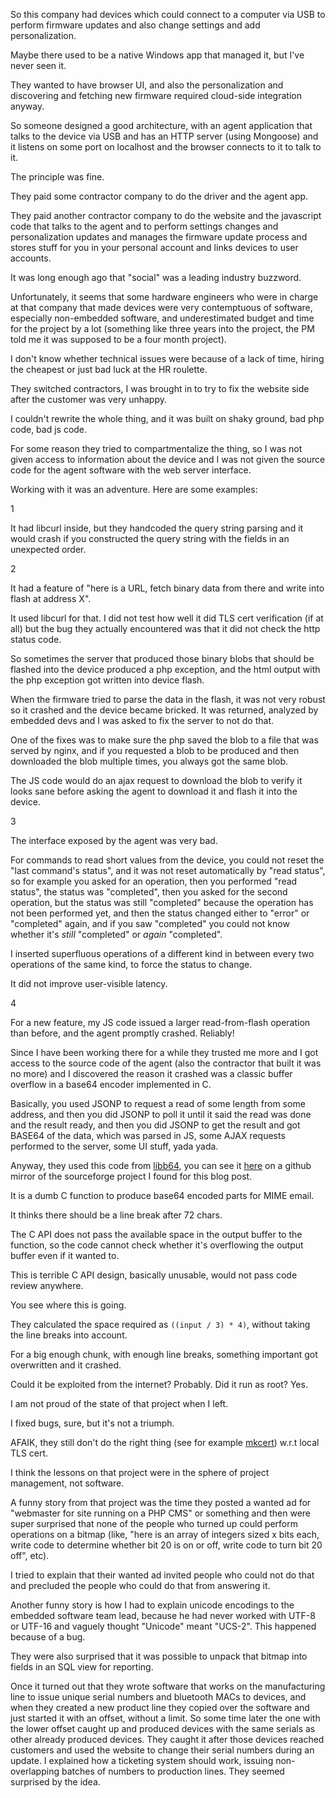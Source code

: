 So this company had devices which could connect to a computer via USB to perform firmware updates and also change settings and add personalization.

Maybe there used to be a native Windows app that managed it, but I've never seen it.

They wanted to have browser UI, and also the personalization and discovering and fetching new firmware required cloud-side integration anyway.

So someone designed a good architecture, with an agent application that talks to the device via USB and has an HTTP server
(using Mongoose) and it listens on some port on localhost and the browser connects to it to talk to it.

The principle was fine.

They paid some contractor company to do the driver and the agent app.

They paid another contractor company to do the website and the javascript code that talks to the agent
and to perform settings changes and personalization updates and manages the firmware update process and
stores stuff for you in your personal account and links devices to user accounts.

It was long enough ago that "social" was a leading industry buzzword.

Unfortunately, it seems that some hardware engineers who were in charge at that company that made devices were very contemptuous
of software, especially non-embedded software, and underestimated budget and time for
the project by a lot (something like three years into the project,
the PM told me it was supposed to be a four month project).

I don't know whether technical issues were because of a lack of time, hiring the cheapest or just bad luck at the HR roulette.

They switched contractors, I was brought in to try to fix the website side after the customer was very unhappy.

I couldn't rewrite the whole thing, and it was built on shaky ground, bad php code, bad js code.

For some reason they tried to compartmentalize the thing, so I was not given access to information about the device
and I was not given the source code for the agent software with the web server interface.

Working with it was an adventure. Here are some examples:

1

It had libcurl inside, but they handcoded the query string parsing and
it would crash if you constructed the query string with the fields in an unexpected order.

2

It had a feature of "here is a URL, fetch binary data from there and write into flash at address X".

It used libcurl for that. I did not test how well it did TLS cert verification (if at all)
but the bug they actually encountered was that it did not check the http status code.

So sometimes the server that produced those binary blobs that should be flashed into the device
produced a php exception, and the html output with the php exception got written into device flash.

When the firmware tried to parse the data in the flash, it was not very robust
so it crashed and the device became bricked. It was returned, analyzed by embedded devs
and I was asked to fix the server to not do that.

One of the fixes was to make sure the php saved the blob to a file that was served by nginx,
and if you requested a blob to be produced and then downloaded the blob multiple times,
you always got the same blob.

The JS code would do an ajax request to download the blob to verify it looks sane before asking
the agent to download it and flash it into the device.

3

The interface exposed by the agent was very bad.

For commands to read short values from the device, you could not reset the "last command's status",
and it was not reset automatically by "read status",
so for example you asked for an operation, then you performed "read status", the status was "completed",
then you asked for the second operation, but the status was still "completed"
because the operation has not been performed yet,
and then the status changed
either to "error" or "completed" again, and if you saw "completed" you could not know
whether it's _still_ "completed" or _again_ "completed".

I inserted superfluous operations of a different kind in between
every two operations of the same kind, to force the status to change.

It did not improve user-visible latency.

4

For a new feature, my JS code issued a larger read-from-flash operation than before,
and the agent promptly crashed. Reliably!

Since I have been working there for a while they trusted me more 
and I got access to the source code of the agent (also the contractor that built it was no more)
and I discovered the reason it crashed was 
a classic buffer overflow in a base64 encoder implemented in C.

Basically, you used JSONP to request a read of some length from some address,
and then you did JSONP to poll it until it said the read was done and the result ready,
and then you did JSONP to get the result and got BASE64 of the data, which was parsed in JS,
some AJAX requests performed to the server, some UI stuff, yada yada.

Anyway, they used this code from [libb64](http://sourceforge.net/projects/libb64),
you can see it [here](https://github.com/BuLogics/libb64/blob/c1e3323498e1b5512e509716c5720029853846bc/src/cencode.c)
on a github mirror of the sourceforge project I found for this blog post.

It is a dumb C function to produce base64 encoded parts for MIME email.

It thinks there should be a line break after 72 chars.

The C API does not pass the available space in the output buffer to the function,
so the code cannot check whether it's overflowing the output buffer even if it wanted to.

This is terrible C API design, basically unusable, would not pass code review anywhere.

You see where this is going.

They calculated the space required as `((input / 3) * 4)`, without taking the line breaks into account.

For a big enough chunk, with enough line breaks, something important got overwritten and it crashed.

Could it be exploited from the internet? Probably. Did it run as root? Yes.


I am not proud of the state of that project when I left.

I fixed bugs, sure, but it's not a triumph.

AFAIK, they still don't do the right thing
(see for example [mkcert](https://blog.filippo.io/mkcert-valid-https-certificates-for-localhost/)) w.r.t local TLS cert.

I think the lessons on that project were in the sphere of project management, not software.

A funny story from that project was the time they posted a wanted ad for "webmaster for site running on a PHP CMS"
or something and then were super surprised that none of the people who turned up could perform operations
on a bitmap (like, "here is an array of integers sized x bits each, write code to determine whether bit 20 is on or off, write code to turn bit 20 off", etc).

I tried to explain that their wanted ad invited people who could not do that and precluded the people who could do that from answering it.

Another funny story is how I had to explain unicode encodings to the embedded software team lead, because he had never worked with UTF-8 or UTF-16 and vaguely thought "Unicode" meant "UCS-2". This happened because of a bug.

They were also surprised that it was possible to unpack that bitmap into fields in an SQL view for reporting.

Once it turned out that they wrote software that works on the manufacturing line to issue
unique serial numbers and bluetooth MACs to devices, and when they created a new product line
they copied over the software and just started it with an offset, without a limit.
So some time later the one with the lower offset caught up and produced devices with the same serials as other already produced devices.
They caught it after those devices reached customers and used the website to change their serial numbers during an update.
I explained how a ticketing system should work, issuing non-overlapping batches of numbers to production lines.
They seemed surprised by the idea.
